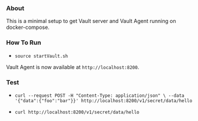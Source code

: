 ### About

This is a minimal setup to get Vault server and Vault Agent running on docker-compose.

### How To Run

- `source startVault.sh`

Vault Agent is now available at `http://localhost:8200`.

### Test
- `curl --request POST -H "Content-Type: application/json" \
--data '{"data":{"foo":"bar"}}' http://localhost:8200/v1/secret/data/hello`

- `curl http://localhost:8200/v1/secret/data/hello`